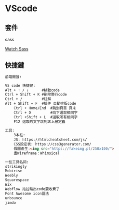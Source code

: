 # VScode

## 套件
sass

[Watch Sass](https://medium.com/@enshenghuang/%E4%BD%BF%E7%94%A8vscode%E5%A4%96%E6%8E%9B%E8%87%AA%E5%8B%95%E7%B7%A8%E8%AD%AFsass-scss-9ff768d23b48)

## 快捷鍵
```html
前端開發:

VS code 快捷鍵:
Alt + ↑ / ↓      #移動code
Ctrl + Shift + K #刪除整行code
Ctrl + /         #註解
Alt + Shift + F  #插件 自動排版code
	Ctrl + Home/End  #跳到頁首 頁末
	Ctrl + D         #向下選取相同字
	Ctrl +Shift + L	 #選取所有相同字
	F12 選取的文字跳到該上層定義
	
工具:	
	3本柱: 
	JS: https://htmlcheatsheet.com/js/
	CSS設定表: https://css3generator.com/
	假圖產生:<img src="https://fakeimg.pl/250x100/">
	畫Wireframe：Whimsical

一些工具名詞:
strikingly
Mobirise
Weebly
Squarespace
Wix
Webflow 拖拉輸出code要收費了
Font Awesome icon語法
unbounce
jimdo

```